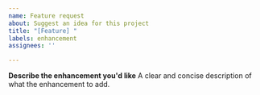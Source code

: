 ```yaml
---
name: Feature request
about: Suggest an idea for this project
title: "[Feature] "
labels: enhancement
assignees: ''

---
```


**Describe the enhancement you'd like**
A clear and concise description of what the enhancement to add.
